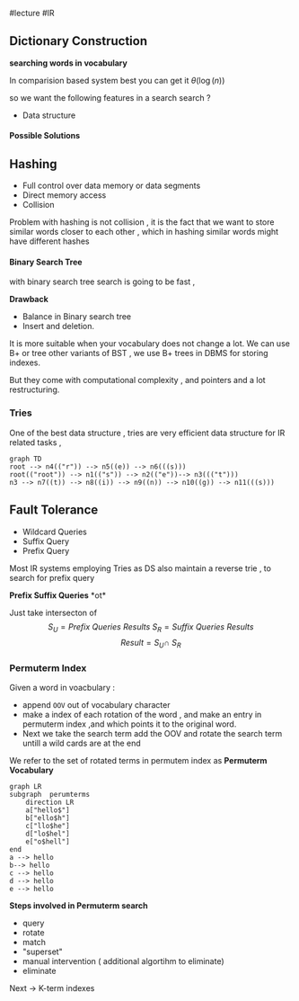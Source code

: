 #lecture #IR 

## Dictionary Construction 
**searching words in vocabulary**

In comparision based system best you can get it $\theta(\log(n))$   

so we want the following features in a search 
search ? 
- Data structure 

#### Possible Solutions 
## Hashing
- Full control over data memory or data segments 
- Direct memory access
- Collision

Problem with hashing is not collision , it is the fact that we want to store similar words closer to each other , which in hashing similar words might have different hashes 

#### Binary Search Tree 
with binary search tree search is going to be fast , 

**Drawback**
- Balance in Binary search tree
- Insert and deletion. 

It is more suitable when your vocabulary does not change a lot.
We can use B+ or tree other variants of BST , we use B+ trees in DBMS for 
storing indexes.

But they come with computational complexity , and pointers and a lot restructuring.

### Tries 
One of the best data structure , tries are very efficient data structure for IR related tasks , 

```mermaid 
graph TD
root --> n4(("r")) --> n5((e)) --> n6(((s)))
root(("root")) --> n1(("s")) --> n2(("e"))--> n3((("t")))
n3 --> n7((t)) --> n8((i)) --> n9((n)) --> n10((g)) --> n11(((s)))
```


## Fault Tolerance 
- Wildcard Queries 
- Suffix Query 
- Prefix Query

Most IR systems employing Tries as DS also maintain a reverse trie , 
to search  for prefix query 

**Prefix Suffix Queries**
  \*ot\*  
  
  Just take intersecton of 
$$
	S_U = Prefix\ Queries\ Results \
	S_R = Suffix \ Queries \ Results
$$
$$
	 Result = S_U \cap \ S_R
$$
### Permuterm Index 
Given a word in voacbulary : 
- append `OOV` out of vocabulary character 
- make a index of each rotation of the word , and make an entry in permuterm index  ,and which points it to the original word.
- Next we take the search term add the OOV and rotate the search term untill a wild cards are at the end

We refer to the set of rotated  terms in permutem index as **Permuterm Vocabulary**
```mermaid
graph LR
subgraph  perumterms
	direction LR
	a["hello$"] 
	b["ello$h"]
	c["llo$he"]
	d["lo$hel"]
	e["o$hell"]
end
a --> hello
b--> hello
c --> hello
d --> hello
e --> hello
```

**Steps involved in Permuterm search**
- query 
- rotate 
- match 
- "superset"
- manual intervention ( additional algortihm to eliminate)
- eliminate

Next -> K-term indexes